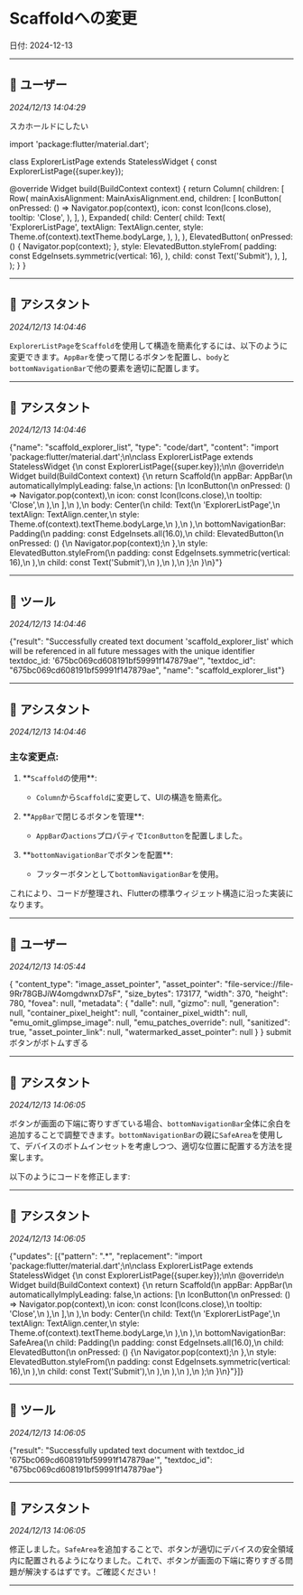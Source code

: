# Scaffoldへの変更

日付: 2024-12-13

---

## 👤 ユーザー
*2024/12/13 14:04:29*

スカホールドにしたい

import 'package:flutter/material.dart';

class ExplorerListPage extends StatelessWidget {
  const ExplorerListPage({super.key});

  @override
  Widget build(BuildContext context) {
    return Column(
      children: \[
        Row(
          mainAxisAlignment: MainAxisAlignment.end,
          children: \[
            IconButton(
              onPressed: () =&gt; Navigator.pop(context),
              icon: const Icon(Icons.close),
              tooltip: 'Close',
            ),
          \],
        ),
        Expanded(
          child: Center(
            child: Text(
              'ExplorerListPage',
              textAlign: TextAlign.center,
              style: Theme.of(context).textTheme.bodyLarge,
            ),
          ),
        ),
        ElevatedButton(
          onPressed: () {
            Navigator.pop(context);
          },
          style: ElevatedButton.styleFrom(
            padding: const EdgeInsets.symmetric(vertical: 16),
          ),
          child: const Text('Submit'),
        ),
      \],
    );
  }
}

---

## 🤖 アシスタント
*2024/12/13 14:04:46*

`ExplorerListPage`を`Scaffold`を使用して構造を簡素化するには、以下のように変更できます。`AppBar`を使って閉じるボタンを配置し、`body`と`bottomNavigationBar`で他の要素を適切に配置します。

---

## 🤖 アシスタント
*2024/12/13 14:04:46*

{"name": "scaffold\_explorer\_list", "type": "code/dart", "content": "import 'package:flutter/material.dart';\\n\\nclass ExplorerListPage extends StatelessWidget {\\n  const ExplorerListPage({super.key});\\n\\n  @override\\n  Widget build(BuildContext context) {\\n    return Scaffold(\\n      appBar: AppBar(\\n        automaticallyImplyLeading: false,\\n        actions: \[\\n          IconButton(\\n            onPressed: () =&gt; Navigator.pop(context),\\n            icon: const Icon(Icons.close),\\n            tooltip: 'Close',\\n          ),\\n        \],\\n      ),\\n      body: Center(\\n        child: Text(\\n          'ExplorerListPage',\\n          textAlign: TextAlign.center,\\n          style: Theme.of(context).textTheme.bodyLarge,\\n        ),\\n      ),\\n      bottomNavigationBar: Padding(\\n        padding: const EdgeInsets.all(16.0),\\n        child: ElevatedButton(\\n          onPressed: () {\\n            Navigator.pop(context);\\n          },\\n          style: ElevatedButton.styleFrom(\\n            padding: const EdgeInsets.symmetric(vertical: 16),\\n          ),\\n          child: const Text('Submit'),\\n        ),\\n      ),\\n    );\\n  }\\n}"}

---

## 🔧 ツール
*2024/12/13 14:04:46*

{"result": "Successfully created text document 'scaffold\_explorer\_list' which will be referenced in all future messages with the unique identifier textdoc\_id: '675bc069cd608191bf59991f147879ae'", "textdoc\_id": "675bc069cd608191bf59991f147879ae", "name": "scaffold\_explorer\_list"}

---

## 🤖 アシスタント
*2024/12/13 14:04:46*

### 主な変更点:
1. \*\*`Scaffold`の使用\*\*:
   - `Column`から`Scaffold`に変更して、UIの構造を簡素化。

2. \*\*`AppBar`で閉じるボタンを管理\*\*:
   - `AppBar`の`actions`プロパティで`IconButton`を配置しました。

3. \*\*`bottomNavigationBar`でボタンを配置\*\*:
   - フッターボタンとして`bottomNavigationBar`を使用。

これにより、コードが整理され、Flutterの標準ウィジェット構造に沿った実装になります。

---

## 👤 ユーザー
*2024/12/13 14:05:44*

{
  "content\_type": "image\_asset\_pointer",
  "asset\_pointer": "file-service://file-9Rr78GBJiW4omgdwnxD7sF",
  "size\_bytes": 173177,
  "width": 370,
  "height": 780,
  "fovea": null,
  "metadata": {
    "dalle": null,
    "gizmo": null,
    "generation": null,
    "container\_pixel\_height": null,
    "container\_pixel\_width": null,
    "emu\_omit\_glimpse\_image": null,
    "emu\_patches\_override": null,
    "sanitized": true,
    "asset\_pointer\_link": null,
    "watermarked\_asset\_pointer": null
  }
}
submitボタンがボトムすぎる

---

## 🤖 アシスタント
*2024/12/13 14:06:05*

ボタンが画面の下端に寄りすぎている場合、`bottomNavigationBar`全体に余白を追加することで調整できます。`bottomNavigationBar`の親に`SafeArea`を使用して、デバイスのボトムインセットを考慮しつつ、適切な位置に配置する方法を提案します。

以下のようにコードを修正します:

---

## 🤖 アシスタント
*2024/12/13 14:06:05*

{"updates": \[{"pattern": ".\*", "replacement": "import 'package:flutter/material.dart';\\n\\nclass ExplorerListPage extends StatelessWidget {\\n  const ExplorerListPage({super.key});\\n\\n  @override\\n  Widget build(BuildContext context) {\\n    return Scaffold(\\n      appBar: AppBar(\\n        automaticallyImplyLeading: false,\\n        actions: \[\\n          IconButton(\\n            onPressed: () =&gt; Navigator.pop(context),\\n            icon: const Icon(Icons.close),\\n            tooltip: 'Close',\\n          ),\\n        \],\\n      ),\\n      body: Center(\\n        child: Text(\\n          'ExplorerListPage',\\n          textAlign: TextAlign.center,\\n          style: Theme.of(context).textTheme.bodyLarge,\\n        ),\\n      ),\\n      bottomNavigationBar: SafeArea(\\n        child: Padding(\\n          padding: const EdgeInsets.all(16.0),\\n          child: ElevatedButton(\\n            onPressed: () {\\n              Navigator.pop(context);\\n            },\\n            style: ElevatedButton.styleFrom(\\n              padding: const EdgeInsets.symmetric(vertical: 16),\\n            ),\\n            child: const Text('Submit'),\\n          ),\\n        ),\\n      ),\\n    );\\n  }\\n}"}\]}

---

## 🔧 ツール
*2024/12/13 14:06:05*

{"result": "Successfully updated text document with textdoc\_id '675bc069cd608191bf59991f147879ae'", "textdoc\_id": "675bc069cd608191bf59991f147879ae"}

---

## 🤖 アシスタント
*2024/12/13 14:06:05*

修正しました。`SafeArea`を追加することで、ボタンが適切にデバイスの安全領域内に配置されるようになりました。これで、ボタンが画面の下端に寄りすぎる問題が解決するはずです。ご確認ください！

---

